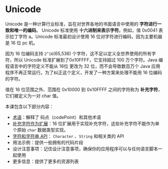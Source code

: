 # Unicode

Unicode 是一种计算行业标准，旨在对世界各地的书面语言中使用的 **字符进行一致和唯一的编码**。
Unicode 标准使用 **十六进制来表示字符**。例如，值 0x0041 表示拉丁字符 a。Unicode 标准最初设计使用 16 位对字符进行编码，因为主要机器是 16 位 pc 机。

因为 16 位编码支持 `2^16`(65,536) 个字符，这不足以定义全世界使用的所有字符，所以 Unicode 标准扩展到了0x10FFFF，它支持超过 100 万个字符。Java 编程语言中的字符定义不能从 16位 更改为 32 位，而不会导致数百万个 Java 应用程序不再正常运行。为了纠正这个定义，开发了一种方案来处理不能用 16 位编码的字符。

值在 16 位范围之外、范围在 0x10000 到 0x10FFFF 之间的字符称为 **补充字符**，它们被定义为一对 char 值。

本课包含以下部分内容：

- [术语](./terminology.md)：解释了 码点（codePoint）和其他术语
- [补充字符作为扩展](./supplementaryChars.md)：16 位扩展用于实现补充字符，这些补充字符不能作为单个原始 `char` 数据类型实现。
- [字符和字符串  API](./characterClass.md)： `Character` 、`String` 和相关类的 API
- 用法示例：提供一些拥有的代码片段
- 设计注意事项：记住设计注意事项，确保你的应用程序可以与任何语言脚本一起使用
- 更多信息：提供了更多的资源列表